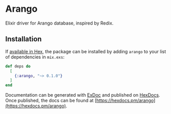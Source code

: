 # Arango

Elixir driver for Arango database, inspired by Redix.

## Installation

If [available in Hex](https://hex.pm/docs/publish), the package can be installed
by adding `arango` to your list of dependencies in `mix.exs`:

```elixir
def deps do
  [
    {:arango, "~> 0.1.0"}
  ]
end
```

Documentation can be generated with [ExDoc](https://github.com/elixir-lang/ex_doc)
and published on [HexDocs](https://hexdocs.pm). Once published, the docs can
be found at [https://hexdocs.pm/arango](https://hexdocs.pm/arango).
